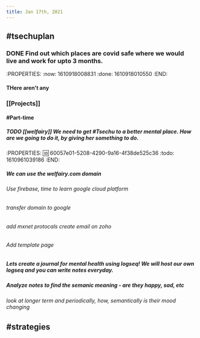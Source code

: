```yaml
---
title: Jan 17th, 2021
---
```


## #tsechuplan
### DONE Find out which places are covid safe where we would live and work for upto 3 months.
:PROPERTIES:
:now: 1610918008831
:done: 1610918010550
:END:
#### THere aren't any
### [[Projects]]
#### #Part-time
##### TODO [[welfairy]] We need to get #Tsechu to a better mental place. How are we going to do it, by giving her something to do.
:PROPERTIES:
:id: 60057e01-5208-4290-9a16-4f38de525c36
:todo: 1610961039186
:END:
##### We can use the welfairy.com domain
###### Use firebase, time to learn google cloud platform
###### transfer domain to google
###### add mxnet protocals create email on zoho
###### Add template page
##### Lets create a journal for mental health using logseq! We will host our own logseq and you can write notes everyday.
##### Analyze notes to find the semanic meaning - are they happy, sad, etc
###### look at longer term and periodically, how, semantically is their mood changing
## #strategies

